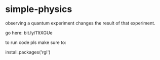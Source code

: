 simple-physics
==============

observing a quantum experiment changes the result of that experiment.

go here: bit.ly/11tXGUe

to run code pls make sure to:

install.packages('rgl')

